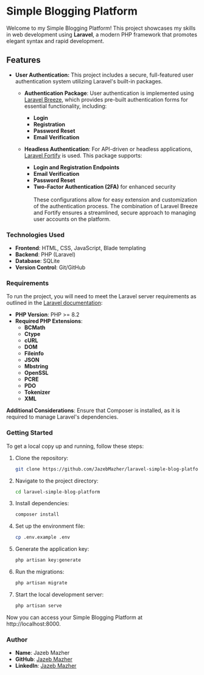 # Simple Blogging Platform

Welcome to my Simple Blogging Platform! This project showcases my skills in web development using **Laravel**, a modern PHP framework that promotes elegant syntax and rapid development.

## Features

- **User Authentication:** This project includes a secure, full-featured user authentication system utilizing Laravel's built-in packages.

  - **Authentication Package**: User authentication is implemented using [Laravel Breeze](https://laravel.com/docs/breeze), which provides pre-built authentication forms for essential functionality, including:
      - **Login**
      - **Registration**
      - **Password Reset**
      - **Email Verification**

  - **Headless Authentication**: For API-driven or headless applications, [Laravel Fortify](https://laravel.com/docs/fortify) is used. This package supports:
      - **Login and Registration Endpoints**
      - **Email Verification**
      - **Password Reset**
      - **Two-Factor Authentication (2FA)** for enhanced security
        <br/><br/>
    These configurations allow for easy extension and customization of the authentication process. The combination of Laravel Breeze and Fortify ensures a streamlined, secure approach to managing user accounts on the platform.


### Technologies Used

- **Frontend**: HTML, CSS, JavaScript, Blade templating
- **Backend**: PHP (Laravel)
- **Database**: SQLite
- **Version Control**: Git/GitHub

### Requirements

To run the project, you will need to meet the Laravel server requirements as outlined in the [Laravel documentation](https://laravel.com/docs/11.x/releases#support-policy):

- **PHP Version**: PHP >= 8.2
- **Required PHP Extensions**:
    - **BCMath**
    - **Ctype**
    - **cURL**
    - **DOM**
    - **Fileinfo**
    - **JSON**
    - **Mbstring**
    - **OpenSSL**
    - **PCRE**
    - **PDO**
    - **Tokenizer**
    - **XML**

**Additional Considerations**: Ensure that Composer is installed, as it is required to manage Laravel's dependencies.

### Getting Started

To get a local copy up and running, follow these steps:

1. Clone the repository:
   ```bash
   git clone https://github.com/JazebMazher/laravel-simple-blog-platform.git
   ```
   
2. Navigate to the project directory:
    ```bash
   cd laravel-simple-blog-platform
    ```
   
3. Install dependencies:
    ```bash
   composer install
    ```
   
4. Set up the environment file:
    ```bash
   cp .env.example .env
    ```
   
5. Generate the application key:
    ```bash
   php artisan key:generate
    ```
   
6. Run the migrations:
    ```bash
   php artisan migrate
    ```
   
7. Start the local development server:
    ```bash
   php artisan serve
    ```

Now you can access your Simple Blogging Platform at http://localhost:8000.

### Author

- **Name**: Jazeb Mazher
- **GitHub**: [Jazeb Mazher](https://github.com/JazebMazher)
- **LinkedIn**: [Jazeb Mazher](https://www.linkedin.com/in/jazeb-mazher-6a538215b/)
